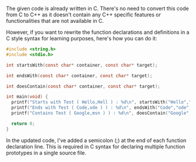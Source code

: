 The given code is already written in C. There's no need to convert this code from C to C++ as it doesn't contain any C++ specific features or functionalities that are not available in C. 

However, if you want to rewrite the function declarations and definitions in a C style syntax for learning purposes, here's how you can do it:

```c
#include <string.h>
#include <stdio.h>

int startsWith(const char* container, const char* target);

int endsWith(const char* container, const char* target);

int doesContain(const char* container, const char* target);

int main(void) {
  printf("Starts with Test ( Hello,Hell ) : %d\n", startsWith("Hello","Hell")));
  printf("Ends with Test ( Code,ode ) ) : %d\n", endsWith("Code","ode"));
  printf("Contains Test ( Google,msn ) ) : %d\n", doesContain("Google","msn"));

  return 0;
}
```
In the updated code, I've added a semicolon (;) at the end of each function declaration line. This is required in C syntax for declaring multiple function prototypes in a single source file.
